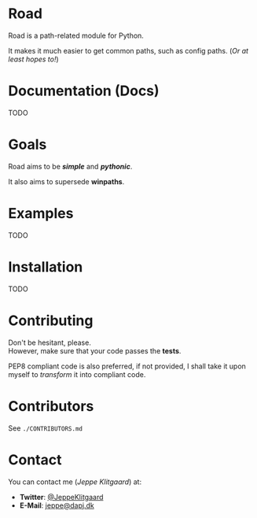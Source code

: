 Road
===
Road is a path-related module for Python.

It makes it much easier to get common paths, such as config paths. \(_Or at least hopes to!_\)


Documentation (Docs)
===
TODO


Goals
===
Road aims to be ___simple___ and ___pythonic___.

It also aims to supersede __winpaths__.


Examples
===
TODO


Installation
===
TODO


Contributing
===
Don't be hesitant, please.  
However, make sure that your code passes the __tests__.

PEP8 compliant code is also preferred, if not provided, I shall take it upon myself to _transform_ it into compliant code.


Contributors
===
See `./CONTRIBUTORS.md`


Contact
===
You can contact me \(_Jeppe Klitgaard_\) at:

* __Twitter__: [@JeppeKlitgaard](https://twitter.com/jeppeklitgaard)
* __E-Mail__: [jeppe@dapj.dk](mailto:jeppe@dapj.dk)
